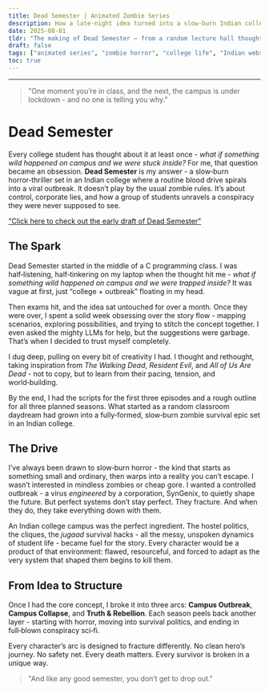 ```yaml
---
title: Dead Semester | Animated Zombie Series
description: How a late‑night idea turned into a slow‑burn Indian college zombie survival story.
date: 2025-08-01
tldr: "The making of Dead Semester — from a random lecture hall thought to a fully planned animated horror‑thriller webseries."
draft: false
tags: ["animated series", "zombie horror", "college life", "Indian webseries", "story concept", "horror thriller", "animation"]
toc: true
---
```


---

> "One moment you’re in class, and the next, the campus is under lockdown - and no one is telling you why."

# Dead Semester

Every college student has thought about it at least once - *what if something wild happened on campus and we were stuck inside?* For me, that question became an obsession. **Dead Semester** is my answer - a slow‑burn horror‑thriller set in an Indian college where a routine blood drive spirals into a viral outbreak. It doesn’t play by the usual zombie rules. It’s about control, corporate lies, and how a group of students unravels a conspiracy they were never supposed to see.

["Click here to check out the early draft of Dead Semester"](https://github.com/nope-js/Dead-Semester)

## The Spark

Dead Semester started in the middle of a C programming class. I was half‑listening, half‑tinkering on my laptop when the thought hit me - *what if something wild happened on campus and we were trapped inside?* It was vague at first, just “college + outbreak” floating in my head.

Then exams hit, and the idea sat untouched for over a month. Once they were over, I spent a solid week obsessing over the story flow - mapping scenarios, exploring possibilities, and trying to stitch the concept together. I even asked the mighty LLMs for help, but the suggestions were garbage. That’s when I decided to trust myself completely.

I dug deep, pulling on every bit of creativity I had. I thought and rethought, taking inspiration from *The Walking Dead*, *Resident Evil*, and *All of Us Are Dead* - not to copy, but to learn from their pacing, tension, and world‑building.

By the end, I had the scripts for the first three episodes and a rough outline for all three planned seasons. What started as a random classroom daydream had grown into a fully‑formed, slow‑burn zombie survival epic set in an Indian college.

## The Drive

I’ve always been drawn to slow‑burn horror - the kind that starts as something small and ordinary, then warps into a reality you can’t escape. I wasn’t interested in mindless zombies or cheap gore. I wanted a controlled outbreak - a virus *engineered* by a corporation, SynGenix, to quietly shape the future. But perfect systems don’t stay perfect. They fracture. And when they do, they take everything down with them.

An Indian college campus was the perfect ingredient. The hostel politics, the cliques, the *jugaad* survival hacks - all the messy, unspoken dynamics of student life - became fuel for the story. Every character would be a product of that environment: flawed, resourceful, and forced to adapt as the very system that shaped them begins to kill them.

## From Idea to Structure

Once I had the core concept, I broke it into three arcs: **Campus Outbreak**, **Campus Collapse**, and **Truth & Rebellion**. Each season peels back another layer - starting with horror, moving into survival politics, and ending in full‑blown conspiracy sci‑fi.

Every character’s arc is designed to fracture differently. No clean hero’s journey. No safety net. Every death matters. Every survivor is broken in a unique way.

> "And like any good semester, you don’t get to drop out."
